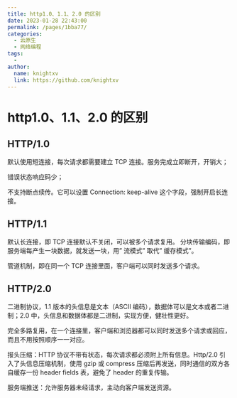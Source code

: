```yaml
---
title: http1.0、1.1、2.0 的区别
date: 2023-01-28 22:43:00
permalink: /pages/1bba77/
categories:
  - 云原生
  - 网络编程
tags:
  - 
author: 
  name: knightxv
  link: https://github.com/knightxv
---
```

# http1.0、1.1、2.0 的区别

## HTTP/1.0

默认使用短连接，每次请求都需要建立 TCP 连接。服务完成立即断开，开销大；

错误状态响应码少；

不支持断点续传。它可以设置 Connection: keep-alive 这个字段，强制开启长连接。

## HTTP/1.1

默认长连接，即 TCP 连接默认不关闭，可以被多个请求复用。
分块传输编码，即服务端每产生一块数据，就发送一块，用” 流模式” 取代” 缓存模式”。

管道机制，即在同一个 TCP 连接里面，客户端可以同时发送多个请求。

## HTTP/2.0

二进制协议，1.1 版本的头信息是文本（ASCII 编码），数据体可以是文本或者二进制；2.0 中，头信息和数据体都是二进制，实现方便，健壮性更好。

完全多路复用，在一个连接里，客户端和浏览器都可以同时发送多个请求或回应，而且不用按照顺序一一对应。

报头压缩：HTTP 协议不带有状态，每次请求都必须附上所有信息。Http/2.0 引入了头信息压缩机制，使用 gzip 或 compress 压缩后再发送，同时通信的双方各自缓存一份 header fields 表，避免了 header 的重复传输。

服务端推送：允许服务器未经请求，主动向客户端发送资源。
